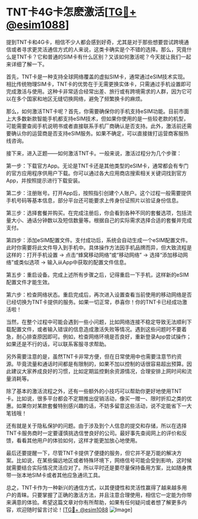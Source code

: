 # TNT卡4G卡怎麽激活[[TG💪+ @esim1088](https://t.me/s/esim1088)]

提到TNT卡和4G卡，相信不少人都会感到好奇，尤其是对于那些想要尝试跨境通信或者寻求更灵活通信方式的人来说，这类卡确实是个不错的选择。那么，究竟什么是TNT卡？它和普通的SIM卡有什么区别？又该如何激活呢？今天就让我们一起来详细了解一下。

首先，TNT卡是一种支持全球网络覆盖的虚拟SIM卡，通常通过eSIM技术实现。相比传统物理SIM卡，TNT卡的优势在于无需更换实体卡，只需通过手机设置即可完成激活与使用。这种卡非常适合经常出差、旅行或有跨境需求的人群，因为它可以在多个国家和地区无缝切换网络，避免了频繁换卡的麻烦。

那么，如何激活TNT卡呢？首先，你需要确保你的手机支持eSIM功能。目前市面上大多数新款智能手机都支持eSIM技术，但如果你使用的是一些较老款的机型，可能需要查阅手机说明书或者直接联系手机厂商确认是否支持。此外，激活前还需要确认你的运营商是否支持eSIM服务。如果不确定，可以直接拨打运营商客服热线咨询。

接下来，进入正题——如何激活TNT卡。一般来说，激活过程分为几个步骤：

第一步：下载官方App。无论是TNT卡还是其他类型的eSIM卡，通常都会有专门的官方应用程序供用户下载。你可以通过各大应用商店搜索相关关键词找到官方App，并按照提示进行下载安装。

第二步：注册账号。打开App后，按照指引创建个人账户。这个过程一般需要提供手机号码等基本信息，部分平台还可能要求上传身份证照片以验证身份信息。

第三步：选择套餐并购买。在完成注册后，你会看到各种不同的套餐选项，包括流量大小、通话分钟数以及短信数量等。根据自己的实际需求选择合适的套餐并完成支付。

第四步：添加eSIM配置文件。支付成功后，系统会自动生成一个eSIM配置文件。此时你需要将此文件导入到手机中。具体操作方法因手机品牌而异，但大致流程是这样的：打开手机设置 -> 点击“蜂窝移动网络”或“移动网络” -> 选择“添加移动网络”或类似选项 -> 输入从App中获取的配置文件信息。

第五步：重启设备。完成上述所有步骤之后，记得重启一下手机，这样新的eSIM配置文件才能生效。

第六步：检查网络状态。重启完成后，再次进入设置查看当前使用的移动网络是否已经切换为TNT卡提供的服务。如果一切正常，恭喜你！你的TNT卡已经成功激活啦！

当然，在整个过程中可能会遇到一些小问题，比如网络连接不稳定导致无法顺利下载配置文件，或者输入错误的信息造成激活失败等情况。遇到这些问题时不要着急，耐心排查原因即可。例如，检查网络环境是否良好，重新登录App尝试操作；如果还是不行的话，可以联系客服寻求帮助。

另外需要注意的是，虽然TNT卡非常方便，但在日常使用中也需要注意节约资源。毕竟流量和通话时间都是有限制的，如果不加以控制的话很容易超出预算。因此建议大家养成良好的习惯，比如定期监控剩余资源情况，合理安排上网时间和流量消耗等。

除了基本的激活流程之外，还有一些额外的小技巧可以帮助你更好地使用TNT卡。比如说，很多平台都会不定期推出促销活动，像买一赠一、限时折扣之类的优惠。如果你对某款套餐特别感兴趣的话，不妨多留意这些活动，说不定能省下一大笔钱哦！

还有就是关于隐私保护的问题。由于涉及到个人信息的提交和存储，所以在选择TNT卡服务商时一定要谨慎挑选信誉良好的公司。最好事先查阅网上的评价和反馈，看看其他用户的体验如何，这样才能更加放心地使用。

最后还要提醒一下，尽管TNT卡提供了便捷的服务，但它并不是万能的解决方案。比如说，在某些偏远地区或者特殊环境下，网络信号可能会受到影响，这时候就需要结合实际情况灵活应对了。所以平时还是要尽量保持备用方案，比如随身携带一张本地SIM卡或者其他应急通讯工具。

总之，TNT卡作为一种新兴的通信方式，以其便捷性和灵活性赢得了越来越多用户的青睐。只要掌握了正确的激活方法，并且注意合理使用，相信它一定能为你带来满意的体验。希望这篇文章对你有所帮助，如果有任何疑问或者想了解更多内容，欢迎随时留言讨论！[[TG💪+ @esim1088](https://t.me/s/esim1088) ![Image](https://i.postimg.cc/4NQfJmqS/Snipaste-2025-05-13-00-14-12.png)]